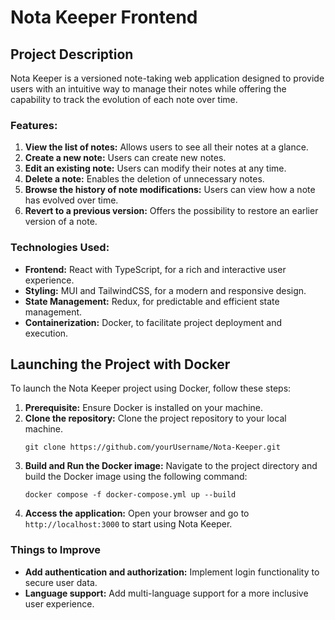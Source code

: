 # Nota Keeper Frontend

## Project Description

Nota Keeper is a versioned note-taking web application designed to provide users with an intuitive way to manage their notes while offering the capability to track the evolution of each note over time.

### Features:

1. **View the list of notes:** Allows users to see all their notes at a glance.
2. **Create a new note:** Users can create new notes.
3. **Edit an existing note:** Users can modify their notes at any time.
4. **Delete a note:** Enables the deletion of unnecessary notes.
5. **Browse the history of note modifications:** Users can view how a note has evolved over time.
6. **Revert to a previous version:** Offers the possibility to restore an earlier version of a note.

### Technologies Used:

- **Frontend:** React with TypeScript, for a rich and interactive user experience.
- **Styling:** MUI and TailwindCSS, for a modern and responsive design.
- **State Management:** Redux, for predictable and efficient state management.
- **Containerization:** Docker, to facilitate project deployment and execution.

## Launching the Project with Docker

To launch the Nota Keeper project using Docker, follow these steps:

1. **Prerequisite:** Ensure Docker is installed on your machine.
2. **Clone the repository:** Clone the project repository to your local machine.
    ```
    git clone https://github.com/yourUsername/Nota-Keeper.git
    ```
3. **Build and Run the Docker image:** Navigate to the project directory and build the Docker image using the following command:
    ```
    docker compose -f docker-compose.yml up --build
    ```
4. **Access the application:** Open your browser and go to `http://localhost:3000` to start using Nota Keeper.


### Things to Improve

- **Add authentication and authorization:** Implement login functionality to secure user data.
- **Language support:** Add multi-language support for a more inclusive user experience.